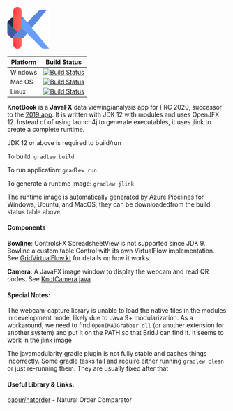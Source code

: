 ![Knotbook Icon](tools/assets/knot-small.png)

|Platform|Build Status|
|----|----|
|Windows|[![Build Status](https://dev.azure.com/yuliu2016/knotbook/_apis/build/status/yuliu2016.knotbook?branchName=master&jobName=Windows)](https://dev.azure.com/yuliu2016/knotbook/_build/latest?definitionId=1&branchName=master)|
|Mac OS|[![Build Status](https://dev.azure.com/yuliu2016/knotbook/_apis/build/status/yuliu2016.knotbook?branchName=master&jobName=macOS)](https://dev.azure.com/yuliu2016/knotbook/_build/latest?definitionId=1&branchName=master)|
|Linux|[![Build Status](https://dev.azure.com/yuliu2016/knotbook/_apis/build/status/yuliu2016.knotbook?branchName=master&jobName=Linux)](https://dev.azure.com/yuliu2016/knotbook/_build/latest?definitionId=1&branchName=master)|

**KnotBook** is a **JavaFX** data viewing/analysis app for FRC 2020, successor
to the [2019 app](https://github.com/Team865/Restructured-Tables).
It is written with JDK 12 with modules and uses OpenJFX 12. Instead of of using
launch4j to generate executables, it uses jlink to create a complete runtime.

JDK 12 or above is required to build/run

To build: `gradlew build`

To run application: `gradlew run`

To generate a runtime image: `gradlew jlink`

The runtime image is automatically generated by Azure Pipelines for Windows, Ubuntu,
and MacOS; they can be downloadedfrom the build status table above

#### Components

**Bowline**: 
ControlsFX SpreadsheetView is not supported since JDK 9.
Bowline a custom table Control with its own
VirtualFlow implementation. 
See [GridVirtualFlow.kt](core/table/src/main/java/knotbook/core/table/GridVirtualFlow.kt)
for details on how it works.

**Camera**:
A JavaFX image window to display the webcam and read QR codes. See
[KnotCamera.java](modules/kb.core.camera.fx/src/main/java/knotbook/core/camera/KnotCamera.java)

#### Special Notes: 
The webcam-capture library is unable to load the native files in the modules in development mode,
likely due to Java 9+ modularization. As a workaround, we need to find `OpenIMAJGrabber.dll`
(or another extension for another system) and put it on the PATH so that BridJ can find it.
It seems to work in the jlink image

The javamodularity gradle plugin is not fully stable and caches things incorrectly.
Some gradle tasks fail and require either running `gradlew clean` or just re-running them. 
They are usually fixed after that

#### Useful Library & Links:

[paour/natorder](https://github.com/paour/natorder) - Natural Order Comparator